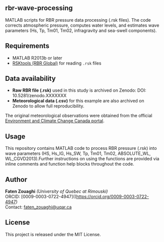 ## rbr-wave-processing
MATLAB scripts for RBR pressure data processing (.rsk files).
The code corrects atmospheric pressure, computes water levels, and estimates wave parameters (Hs, Tp, Tm01, Tm02, infragravity and sea-swell components).

## Requirements
- MATLAB R2013b or later
- [RSKtools (RBR Global)](https://rbr-global.com/support/matlab-tools/) for reading `.rsk` files

## Data availability

- **Raw RBR file (.rsk)** used in this study is archived on Zenodo: DOI: 10.5281/zenodo.XXXXXXX  
- **Meteorological data (.csv)** for this example are also archived on Zenodo to allow full reproducibility.  

The original meteorological observations were obtained from the official  
[Environment and Climate Change Canada portal](https://climat.meteo.gc.ca/historical_data/search_historic_data_f.html).  

## Usage
This repository contains MATLAB code to process RBR pressure (.rsk) into wave parameters (HS, Hs_IG, Hs_SW, Tp, Tm01, Tm02, ABSOLUTE_WL, WL_CGVD2013).Further instructions on using the functions are provided via inline comments and function help blocks throughout the code.
## Author
**Faten Zouaghi** *(University of Quebec at Rimouski)*  
ORCID: [0009-0003-0722-4947]((https://orcid.org/0009-0003-0722-4947)  
Contact: [faten_zouaghi@uqar.ca](mailto:faten_zouaghi@uqar.ca)

## License

This project is released under the MIT License.
